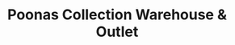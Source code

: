 ---
title: "Poonas Collection Warehouse & Outlet"
url: /karachi/poonas-collection-warehouse-and-outlet/
shop: clothes
---